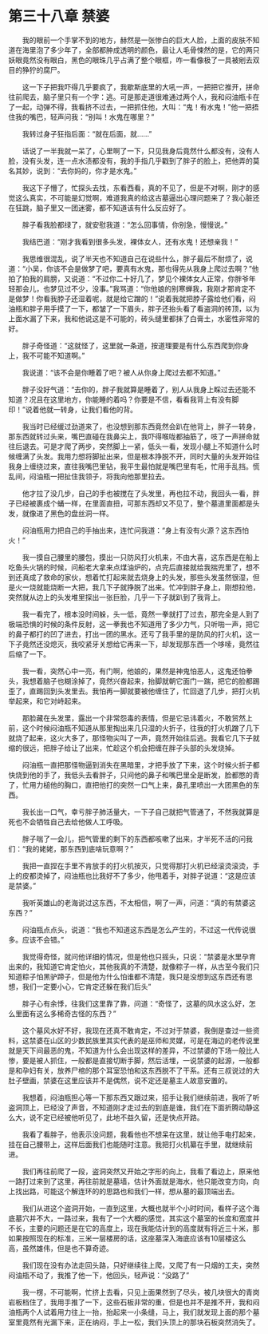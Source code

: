 # 第三十八章 禁婆


　　我的眼前一个手掌不到的地方，赫然是一张惨白的巨大人脸，上面的皮肤不知道在海里泡了多少年了，全部都肿成透明的颜色，最让人毛骨悚然的是，它的两只妖眼竟然没有眼白，黑色的眼珠几乎占满了整个眼框，咋一看像极了一具被剜去双目的狰狞的腐尸。

　　这一下子把我吓得几乎要疯了，我歇斯底里的大吼一声，一把把它推开，拼命往前爬去，脑子里只有一个字：逃。可是那走道很难通过两个人，我和闷油瓶卡在了一起，动弹不得，我看挤不过去，一把抓住他，大叫：“鬼！有水鬼！”他一把捂住我的嘴巴，轻声问我：“别叫！水鬼在哪里？”

　　我转过身子狂指后面：“就在后面，就……”

　　话说了一半我就一呆了，心里啊了一下，只见我身后竟然什么都没有，没有人脸，没有头发，连一点水渍都没有，我的手指几乎戳到了胖子的脸上，把他弄的莫名其妙，说到：“去你妈的，你才是水鬼。”

　　我这下子懵了，忙探头去找，东看西看，真的不见了，但是不对啊，刚才的感觉这么真实，不可能是幻觉啊，难道我真的给这古墓逼出心理问题来了？我心脏还在狂跳，脑子里又一团迷雾，都不知道该有什么反应好了。

　　胖子看我脸都绿了，就安慰我道：“怎么回事情，你别急，慢慢说。”

　　我结巴道：“刚才我看到很多头发，裸体女人，还有水鬼！还想亲我！”

　　我思维很混乱，说了半天也不知道自己在说些什么，胖子最后不耐烦了，说道：“小吴，你该不会是做梦了吧，要真有水鬼，那也得先从我身上爬过去啊？”他拍了拍我的肩膀，又说道：“不过你二十好几了，梦见个裸体女人正常，你胖爷年轻那会儿，也梦见过不少，没事。”我骂道：“你他娘的别寒蝉我，我刚才那肯定不是做梦！你看我脖子还湿着呢，就是给它蹭的！”说着我就把脖子露给他们看，闷油瓶和胖子用手摸了一下，都皱了一下眉头，胖子还抬头看了看盗洞的砖顶，以为上面水漏了下来，我和他说这是不可能的，砖头缝里都抹了白膏土，水密性非常的好。

　　胖子奇怪道：“这就怪了，这里就一条道，按道理要是有什么东西爬到你身上，我不可能不知道啊。”

　　我说道：“该不会是你睡着了吧？被人从你身上爬过去都不知道。”

　　胖子没好气道：“去你的，胖子我就算是睡着了，别人从我身上睬过去还能不知道？况且在这里地方，你能睡的着吗？你要是不信，看看我背上有没有脚印！”说着他就一转身，让我们看他的背。

　　我当时已经缓过劲道来了，也没想到那东西竟然会趴在他背上，胖子一转身，那东西就转过头来，嘴巴直碰在我鼻尖上，我吓得喉咙都抽筋了，吱了一声拼命就往后退去。可是才爬了两步，突然脚上一紧，低头一看，发现小腿上不知道什么时候缠满了头发。我用力想将脚扯出来，但是根本挣脱不开，同时大量的头发开始往我身上缠绕过来，直往我嘴巴里钻，我平生最怕就是嘴巴里有毛，忙用手乱挡。慌乱间，闷油瓶一把扯住我领子，将我向他那里拉去。

　　他才拉了没几步，自己的手也被搅在了头发里，再也拉不动，我回头一看，胖子已经被裹成个蛹一样，在里面直扭，可那东西却又不见了，整个墓道里面都是头发，就像进了黑色的盘丝洞一样。

　　闷油瓶用力把自己的手抽出来，连忙问我道：“身上有没有火源？这东西怕火！”

　　我一摸自己腰里的腰包，摸出一只防风打火机来，不由大喜，这东西是在船上吃鱼头火锅的时候，问船老大拿来点煤油炉的，点完后直接就给我揣兜里了，想不到还真成了救命的家伙，想着忙打起来就去烧身上的头发，那些头发虽然很湿，但是火一烧就能烧断一大把，我几下子就挣脱了出来。忙冲到胖子身上，刚想拉他，突然就从边上的头发堆里探出一张巨脸，几乎一下子就趴到了我背上。

　　我一看完了，根本没时间躲，头一低，竟然一拳就打了过去，那完全是人到了极端恐惧的时候的条件反射，这一拳我也不知道用了多少力气，只听啪一声，把它的鼻子都打的凹了进去，打出一团的黑水。还亏了我手里的是防风的打火机，这一下子竟然还没熄灭，我咬紧牙关想给它再来一下，却发现那东西一个哆嗦，竟然往后缩了一下。

　　我一看，突然心中一亮，有门啊，他娘的，果然是神鬼怕恶人，这鬼还怕拳头，我想着脑子也糊涂掉了，竟然兴奋起来，抬脚就朝它面门一踹，把它的脸都踢歪了，直踢回到头发里去。我怕再一脚就要被他缠住了，忙回退了几步，把打火机举起来，和它对峙起来。

　　那脸藏在头发里，露出一个非常怨毒的表情，但是它忌讳着火，不敢贸然上前，这个时候闷油瓶不知道从那里掏出来几只湿的火折子，往我的打火机蹭了几下就烧了起来，这火大多了，那怪物尖叫了一声，竟然开始往后逃。我看它几下子就缩的很远，把胖子给让了出来，忙趁这个机会把缠在胖子头部的头发烧掉。

　　闷油瓶一直把那怪物逼到消失在黑暗里，才把手放了下来，这个时候火折子都快烧到他的手了，我低头去看胖子，只间他的鼻子和嘴巴里全是断发，脸都憋的青了，忙用力槌他的胸口，直把他打的突然一口气上来，鼻孔里喷出一大团黑色的东西。

　　我长出一口气，幸亏胖子肺活量大，一下子自己就把气管通了，不然我就算是死也不会牺牲自己去给他做人工呼吸。

　　胖子喘了一会儿，把气管里的剩下的东西都咳嗽了出来，才半死不活的问我们：“我的姥姥，那东西到底啥玩意啊？”

　　我把一直捏在手里不肯放手的打火机按灭，只觉得那打火机已经滚烫滚烫，手上的皮都烫掉了，闷油瓶也比我好不了多少，他甩着手，对胖子说道：“这是应该是禁婆。”

　　我听英雄山的老海说过这东西，不太相信，啊了一声，问道：“真的有禁婆这东西？”

　　闷油瓶点点头，说道：“我也不知道这东西是怎么产生的，不过这一代传说很多。应该不会错。”

　　我觉得奇怪，就问他详细的情况，但是他也只摇头，只说：“禁婆是水里孕育出来的，我知道它肯定怕火，其他我真的不清楚，就像粽子一样，从古至今我们只知道粽子怕黑驴蹄子，但是他为什么怕谁都不清楚，我只是没想到这东西还有思想，我们一定要小心，它肯定还躲在我们后头”

　　胖子心有余悸，往我们这里靠了靠，问道：“奇怪了，这墓的风水这么好，怎么里面有这么多稀奇古怪的东西？”

　　这个墓风水好不好，我现在还真不敢肯定，不过对于禁婆，我倒是查过一些资料，这禁婆在山区的少数民族里其实代表的是巫师和灵媒，可是在海边的老传说里就是天下间最恶的鬼，不知道为什么会出现这样的差异，不过禁婆的下场一般比人惨，要是被人抓住，一般都是直接切断手脚，然后活埋，一说禁婆的起源，一般都是和孕妇有关，放养尸棺的那个耳室恐怕和这东西脱不了干系。还有三叔说过的大肚子壁画，禁婆在这里应该并不是偶然，说不定还是墓主人故意安置的。

　　我想着，闷油瓶担心等一下那东西又跟过来，招手让我们继续前进，我听了听盗洞顶上，已经没了声音，不知道刚才走过去的到底是谁，我们在下面折腾动静这么大，说不定已经被他听见了，此地不益久留，还是快点开路。

　　我看了看胖子，他表示没问题，我看他也不想呆在这里，就让他手电打起来，挂在自己腰带上，这样后面我们也能随时注意。我把打火机纂在手里，就继续前进。

　　我们再往前爬了一段，盗洞突然又开始之字形的向上，我看了看边上，原来他一路打过来到了这里，再往前就是墓墙，估计外面就是海水，他只能改变方向，向上找出路，可能这个解连环的的思路也和我们一样，想从墓的最顶端出去。

　　我们从进这个盗洞开始，一直到这里，大概也就半个小时时间，看样子这个海底墓穴并不大，一路过来，我有了一个大概的感觉，其实这个墓室的长度和宽度并不长，主要的问题还是在它的高度上，现在我能估计到的高度就有将近三十米，那如果按照现在的标准，三米一层楼房的话，这座墓深入海底应该有10层楼这么高，虽然雄伟，但是也不算奇迹。

　　我们现在没有办法走回头路，只好继续往上爬，又爬了有一只烟的工夫，突然闷油瓶不动了，我推了他一下，他回头，轻声说：“没路了”

　　我一楞，不可能啊，忙挤上去看，只见上面果然到了尽头，被几块很大的青岗岩板档住了，我用手推了一下，这些石板非常的重，但是也并不是推不开，我和闷油瓶两个人试着用力往上一抬，抬起来一小条缝，马上，我们就发现上面的那个墓室里竟然有光漏下来，正在纳闷，手上一松，我们头顶上的那块石板突然消失了。

